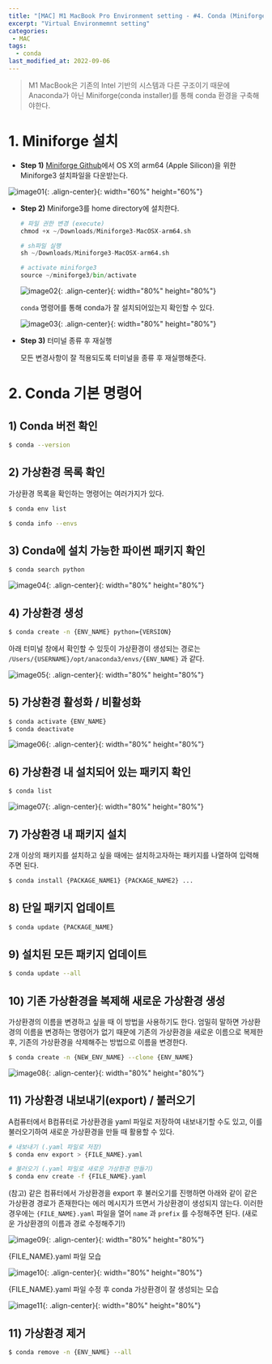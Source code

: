 ```yaml
---
title: "[MAC] M1 MacBook Pro Environment setting - #4. Conda (Miniforge3)"
excerpt: "Virtual Environmemnt setting"
categories:
 - MAC
tags:
  - conda
last_modified_at: 2022-09-06
---
```


> M1 MacBook은 기존의 Intel 기반의 시스템과 다른 구조이기 때문에 Anaconda가 아닌 Miniforge(conda installer)를 통해 conda 환경을 구축해야한다.

# 1. Miniforge 설치

- **Step 1)** [Miniforge Github](https://github.com/conda-forge/miniforge/)에서 OS X의 arm64 (Apple Silicon)을 위한 Miniforge3 설치파일을 다운받는다.
    
![image01](/assets/images/2022-09-06-conda_01.png){: .align-center}{: width="60%" height="60%"}
    
- **Step 2)** Miniforge3를 home directory에 설치한다.
    
    ```python
    # 파일 권한 변경 (execute)
    chmod +x ~/Downloads/Miniforge3-MacOSX-arm64.sh
    
    # sh파일 실행
    sh ~/Downloads/Miniforge3-MacOSX-arm64.sh
    
    # activate miniforge3
    source ~/miniforge3/bin/activate
    ```
    
    ![image02](/assets/images/2022-09-06-conda_02.png){: .align-center}{: width="80%" height="80%"}
    
    `conda` 명령어를 통해 conda가 잘 설치되어있는지 확인할 수 있다.
    
    ![image03](/assets/images/2022-09-06-conda_03.png){: .align-center}{: width="80%" height="80%"}
    
- **Step 3)** 터미널 종류 후 재실행
    
    모든 변경사항이 잘 적용되도록 터미널을 종류 후 재실행해준다.
    

# 2. Conda 기본 명령어

## 1) Conda 버전 확인

```bash
$ conda --version
```

## 2) 가상환경 목록 확인

가상환경 목록을 확인하는 명령어는 여러가지가 있다.

```bash
$ conda env list
```

```bash
$ conda info --envs
```

## 3) Conda에 설치 가능한 파이썬 패키지 확인

```bash
$ conda search python
```

![image04](/assets/images/2022-09-06-conda_04.png){: .align-center}{: width="80%" height="80%"}

## 4) 가상환경 생성

```bash
$ conda create -n {ENV_NAME} python={VERSION}
```

아래 터미널 창에서 확인할 수 있듯이 가상환경이 생성되는 경로는 `/Users/{USERNAME}/opt/anaconda3/envs/{ENV_NAME}` 과 같다.

![image05](/assets/images/2022-09-06-conda_05.png){: .align-center}{: width="80%" height="80%"}

## 5) 가상환경 활성화 / 비활성화

```bash
$ conda activate {ENV_NAME}
$ conda deactivate
```

![image06](/assets/images/2022-09-06-conda_06.png){: .align-center}{: width="80%" height="80%"}

## 6) 가상환경 내 설치되어 있는 패키지 확인

```bash
$ conda list
```

![image07](/assets/images/2022-09-06-conda_07.png){: .align-center}{: width="80%" height="80%"}

## 7) 가상환경 내 패키지 설치

2개 이상의 패키지를 설치하고 싶을 때에는 설치하고자하는 패키지를 나열하여 입력해주면 된다.

```bash
$ conda install {PACKAGE_NAME1} {PACKAGE_NAME2} ...
```

## 8) 단일 패키지 업데이트

```bash
$ conda update {PACKAGE_NAME}
```

## 9) 설치된 모든 패키지 업데이트

```bash
$ conda update --all
```

## 10) 기존 가상환경을 복제해 새로운 가상환경 생성

가상환경의 이름을 변경하고 싶을 때 이 방법을 사용하기도 한다. 엄밀히 말하면 가상환경의 이름을 변경하는 명령어가 없기 때문에 기존의 가상환경을 새로운 이름으로 복제한 후, 기존의 가상환경을 삭제해주는 방법으로 이름을 변경한다.

```bash
$ conda create -n {NEW_ENV_NAME} --clone {ENV_NAME}
```

![image08](/assets/images/2022-09-06-conda_08.png){: .align-center}{: width="80%" height="80%"}

## 11) 가상환경 내보내기(export) / 불러오기

A컴퓨터에서 B컴퓨터로 가상환경을 yaml 파일로 저장하여 내보내기할 수도 있고, 이를 불러오기하여 새로운 가상환경을 만들 때 활용할 수 있다.

```bash
# 내보내기 (.yaml 파일로 저장)
$ conda env export > {FILE_NAME}.yaml
```

```bash
# 불러오기 (.yaml 파일로 새로운 가상환경 만들기)
$ conda env create -f {FILE_NAME}.yaml
```

(참고) 같은 컴퓨터에서 가상환경을 export 후 불러오기를 진행하면 아래와 같이 같은 가상환경 경로가 존재한다는 에러 메시지가 뜨면서 가상환경이 생성되지 않는다. 이러한 경우에는 `{FILE_NAME}.yaml` 파일을 열어 `name` 과 `prefix` 를 수정해주면 된다. (새로운 가상환경의 이름과 경로 수정해주기!)

![image09](/assets/images/2022-09-06-conda_09.png){: .align-center}{: width="80%" height="80%"}

{FILE_NAME}.yaml 파일 모습

![image10](/assets/images/2022-09-06-conda_10.png){: .align-center}{: width="80%" height="80%"}

{FILE_NAME}.yaml 파일 수정 후 conda 가상환경이 잘 생성되는 모습

![image11](/assets/images/2022-09-06-conda_11.png){: .align-center}{: width="80%" height="80%"}

## 11) 가상환경 제거

```bash
$ conda remove -n {ENV_NAME} --all
```